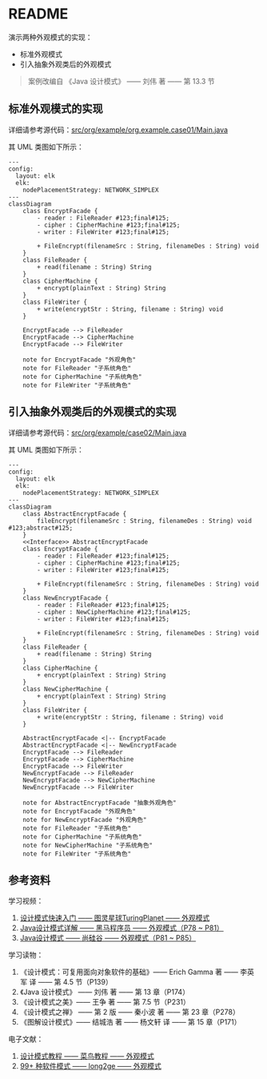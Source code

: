 # README
演示两种外观模式的实现：
+ 标准外观模式
+ 引入抽象外观类后的外观模式

> 案例改编自 《Java 设计模式》 —— 刘伟 著 —— 第 13.3 节
## 标准外观模式的实现
详细请参考源代码：[src/org/example/org.example.case01/Main.java](./src/org/example/case01/Main.java)

其 UML 类图如下所示：
```mermaid
---
config:
  layout: elk
  elk:
    nodePlacementStrategy: NETWORK_SIMPLEX
---
classDiagram
    class EncryptFacade {
        - reader : FileReader #123;final#125;
        - cipher : CipherMachine #123;final#125;
        - writer : FileWriter #123;final#125;

        + FileEncrypt(filenameSrc : String, filenameDes : String) void
    }
    class FileReader {
        + read(filename : String) String
    }
    class CipherMachine {
        + encrypt(plainText : String) String
    }
    class FileWriter {
        + write(encryptStr : String, filename : String) void
    }

    EncryptFacade --> FileReader
    EncryptFacade --> CipherMachine
    EncryptFacade --> FileWriter

    note for EncryptFacade "外观角色"
    note for FileReader "子系统角色"
    note for CipherMachine "子系统角色"
    note for FileWriter "子系统角色"
```
## 引入抽象外观类后的外观模式的实现
详细请参考源代码：[src/org/example/case02/Main.java](./src/org/example/case02/Main.java)

其 UML 类图如下所示：
```mermaid
---
config:
  layout: elk
  elk:
    nodePlacementStrategy: NETWORK_SIMPLEX
---
classDiagram
    class AbstractEncryptFacade {
        fileEncrypt(filenameSrc : String, filenameDes : String) void #123;abstract#125;
    }
    <<Interface>> AbstractEncryptFacade
    class EncryptFacade {
        - reader : FileReader #123;final#125;
        - cipher : CipherMachine #123;final#125;
        - writer : FileWriter #123;final#125;

        + FileEncrypt(filenameSrc : String, filenameDes : String) void
    }
    class NewEncryptFacade {
        - reader : FileReader #123;final#125;
        - cipher : NewCipherMachine #123;final#125;
        - writer : FileWriter #123;final#125;

        + FileEncrypt(filenameSrc : String, filenameDes : String) void
    }
    class FileReader {
        + read(filename : String) String
    }
    class CipherMachine {
        + encrypt(plainText : String) String
    }
    class NewCipherMachine {
        + encrypt(plainText : String) String
    }
    class FileWriter {
        + write(encryptStr : String, filename : String) void
    }

    AbstractEncryptFacade <|-- EncryptFacade
    AbstractEncryptFacade <|-- NewEncryptFacade
    EncryptFacade --> FileReader
    EncryptFacade --> CipherMachine
    EncryptFacade --> FileWriter
    NewEncryptFacade --> FileReader
    NewEncryptFacade --> NewCipherMachine
    NewEncryptFacade --> FileWriter

    note for AbstractEncryptFacade "抽象外观角色"
    note for EncryptFacade "外观角色"
    note for NewEncryptFacade "外观角色"
    note for FileReader "子系统角色"
    note for CipherMachine "子系统角色"
    note for NewCipherMachine "子系统角色"
    note for FileWriter "子系统角色"
```
## 参考资料
学习视频：
1. [设计模式快速入门 —— 图灵星球TuringPlanet —— 外观模式](https://www.bilibili.com/video/BV1Xs4y1U7Sc/)
2. [Java设计模式详解 —— 黑马程序员 —— 外观模式（P78 ~ P81）](https://www.bilibili.com/video/BV1Np4y1z7BU?p=78)
3. [Java设计模式 —— 尚硅谷 —— 外观模式（P81 ~ P85）](https://www.bilibili.com/video/BV1G4411c7N4?p=81)

学习读物：
1. 《设计模式：可复用面向对象软件的基础》—— Erich Gamma 著 —— 李英军 译 —— 第 4.5 节（P139）
2. 《Java 设计模式》 —— 刘伟 著 —— 第 13 章（P174）
3. 《设计模式之美》—— 王争 著 —— 第 7.5 节（P231）
4. 《设计模式之禅》 —— 第 2 版 —— 秦小波 著 —— 第 23 章（P278）
5. 《图解设计模式》—— 结城浩 著 —— 杨文轩 译 —— 第 15 章（P171）

电子文献：
1. [设计模式教程 —— 菜鸟教程 —— 外观模式](https://www.runoob.com/design-pattern/facade-pattern.html)
2. [99+ 种软件模式 —— long2ge —— 外观模式](https://learnku.com/docs/99-software-pattern/facade-pattern/11966)